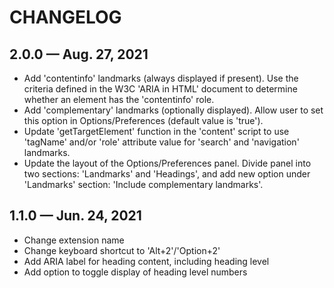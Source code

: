 # CHANGELOG

## 2.0.0 — Aug. 27, 2021

* Add 'contentinfo' landmarks (always displayed if present). Use the criteria
  defined in the W3C 'ARIA in HTML' document to determine whether an element
  has the 'contentinfo' role.
* Add 'complementary' landmarks (optionally displayed). Allow user to set this
  option in Options/Preferences (default value is 'true').
* Update 'getTargetElement' function in the 'content' script to use 'tagName'
  and/or 'role' attribute value for 'search' and 'navigation' landmarks.
* Update the layout of the Options/Preferences panel. Divide panel into two
  sections: 'Landmarks' and 'Headings', and add new option under 'Landmarks'
  section: 'Include complementary landmarks'.

## 1.1.0 — Jun. 24, 2021

* Change extension name
* Change keyboard shortcut to 'Alt+2'/'Option+2'
* Add ARIA label for heading content, including heading level
* Add option to toggle display of heading level numbers
